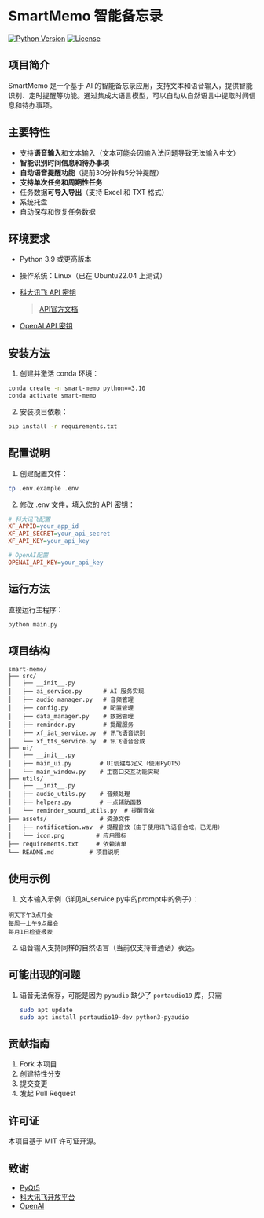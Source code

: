 # SmartMemo 智能备忘录

[![Python Version](https://img.shields.io/badge/python-3.9%2B-blue)](https://www.python.org/downloads/)
[![License](https://img.shields.io/badge/license-MIT-green)](LICENSE)

## 项目简介

SmartMemo 是一个基于 AI 的智能备忘录应用，支持文本和语音输入，提供智能识别、定时提醒等功能。通过集成大语言模型，可以自动从自然语言中提取时间信息和待办事项。

## 主要特性

- 支持**语音输入**和文本输入（文本可能会因输入法问题导致无法输入中文）
- **智能识别时间信息和待办事项**
- **自动语音提醒功能**（提前30分钟和5分钟提醒）
- **支持单次任务和周期性任务**
- 任务数据**可导入导出**（支持 Excel 和 TXT 格式）
- 系统托盘
- 自动保存和恢复任务数据

## 环境要求

- Python 3.9 或更高版本
- 操作系统：Linux（已在 Ubuntu22.04 上测试）
- [科大讯飞 API 密钥](https://console.xfyun.cn/services)
  
  > [API官方文档](https://www.xfyun.cn/doc/asr/voicedictation/API.html)
- [OpenAI API 密钥](https://github.com/chatanywhere/GPT_API_free)

## 安装方法

1. 创建并激活 conda 环境：

```bash
conda create -n smart-memo python==3.10
conda activate smart-memo
```

2. 安装项目依赖：

```bash
pip install -r requirements.txt
```

## 配置说明

1. 创建配置文件：

```bash
cp .env.example .env
```

2. 修改 .env 文件，填入您的 API 密钥：

```ini
# 科大讯飞配置
XF_APPID=your_app_id
XF_API_SECRET=your_api_secret
XF_API_KEY=your_api_key

# OpenAI配置
OPENAI_API_KEY=your_api_key
```

## 运行方法

直接运行主程序：

```bash
python main.py
```

## 项目结构

```
smart-memo/
├── src/
│   ├── __init__.py
│   ├── ai_service.py      # AI 服务实现
│   ├── audio_manager.py   # 音频管理
│   ├── config.py          # 配置管理
│   ├── data_manager.py    # 数据管理
│   ├── reminder.py        # 提醒服务
│   ├── xf_iat_service.py  # 讯飞语音识别
│   └── xf_tts_service.py  # 讯飞语音合成
├── ui/     
│   ├── __init__.py
│   ├── main_ui.py        # UI创建与定义（使用PyQT5）
│   └── main_window.py    # 主窗口交互功能实现
├── utils/   
│   ├── __init__.py
│   ├── audio_utils.py    # 音频处理
│   ├── helpers.py        # 一点辅助函数
│   └── reminder_sound_utils.py  # 提醒音效
├── assets/               # 资源文件
│   ├── notification.wav  # 提醒音效（由于使用讯飞语音合成，已无用）
│   └── icon.png         # 应用图标
├── requirements.txt     # 依赖清单
└── README.md          # 项目说明
```

## 使用示例

1. 文本输入示例（详见ai_service.py中的prompt中的例子）：
```
明天下午3点开会
每周一上午9点晨会
每月1日检查报表
```

2. 语音输入支持同样的自然语言（当前仅支持普通话）表达。

## 可能出现的问题

1. 语音无法保存，可能是因为 `pyaudio` 缺少了 `portaudio19` 库，只需

    ``` bash
    sudo apt update
    sudo apt install portaudio19-dev python3-pyaudio
    ```

## 贡献指南

1. Fork 本项目
2. 创建特性分支
3. 提交变更
4. 发起 Pull Request

## 许可证

本项目基于 MIT 许可证开源。

## 致谢

- [PyQt5](https://www.riverbankcomputing.com/software/pyqt/)
- [科大讯飞开放平台](https://www.xfyun.cn/)
- [OpenAI](https://openai.com/)